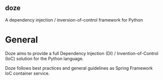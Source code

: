 ## doze
A dependency injection / inversion-of-control framework for Python

# General

Doze aims to provide a full Dependency Injection (DI) / Invention-of-Control (IoC) solution for the Python
language.

Doze follows best practices and general guidelines as Spring Framework IoC container service.


